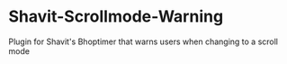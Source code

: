 # Shavit-Scrollmode-Warning
Plugin for Shavit's Bhoptimer that warns users when changing to a scroll mode
